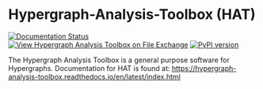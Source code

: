 # Hypergraph-Analysis-Toolbox (HAT)

[![Documentation Status](https://readthedocs.org/projects/hypergraph-analysis-toolbox/badge/?version=latest)](https://hypergraph-analysis-toolbox.readthedocs.io/en/latest/?badge=latest)
[![View Hypergraph Analysis Toolbox on File Exchange](https://www.mathworks.com/matlabcentral/images/matlab-file-exchange.svg)](https://www.mathworks.com/matlabcentral/fileexchange/121013-hypergraph-analysis-toolbox)
[![PyPI version](https://badge.fury.io/py/HypergraphAnalysisToolbox.svg)](https://badge.fury.io/py/HypergraphAnalysisToolbox)

The Hypergraph Analysis Toolbox is a general purpose software for Hypergraphs. Documentation for HAT is found at: https://hypergraph-analysis-toolbox.readthedocs.io/en/latest/index.html
